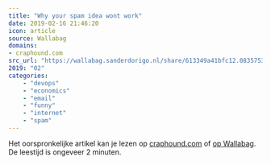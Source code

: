 ```yaml
---
title: "Why your spam idea wont work"
date: 2019-02-16 21:46:20
icon: article
source: Wallabag
domains:
- craphound.com
src_url: "https://wallabag.sanderdorigo.nl/share/613349a41bfc12.08357534"
2019: "02"
categories:
    - "devops"
    - "economics"
    - "email"
    - "funny"
    - "internet"
    - "spam"
---
```

Het oorspronkelijke artikel kan je lezen op [craphound.com](https://craphound.com/spamsolutions.txt) of [op Wallabag](https://wallabag.sanderdorigo.nl/share/613349a41bfc12.08357534). De leestijd is ongeveer 2 minuten.